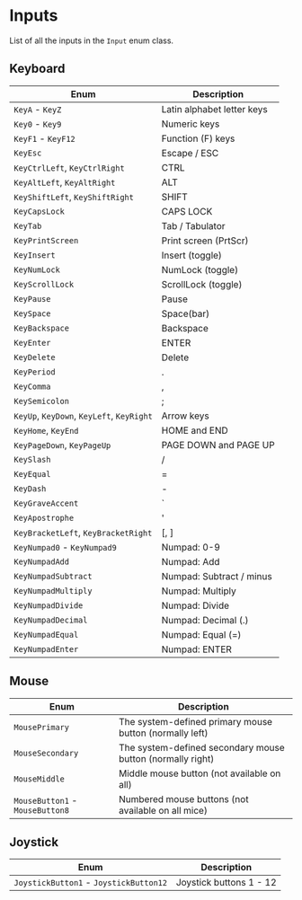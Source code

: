 # Inputs

List of all the inputs in the ``Input`` enum class.

## Keyboard
| Enum                                              | Description                |
|---------------------------------------------------|----------------------------|
| ``KeyA`` - ``KeyZ``                               | Latin alphabet letter keys |
| ``Key0`` - ``Key9``                               | Numeric keys               |
| ``KeyF1`` - ``KeyF12``                            | Function (F) keys          |
| ``KeyEsc``                                        | Escape / ESC               |
| ``KeyCtrlLeft``, ``KeyCtrlRight``                 | CTRL                       |
| ``KeyAltLeft``, ``KeyAltRight``                   | ALT                        |
| ``KeyShiftLeft``, ``KeyShiftRight``               | SHIFT                      |
| ``KeyCapsLock``                                   | CAPS LOCK                  |
| ``KeyTab``                                        | Tab / Tabulator            |
| ``KeyPrintScreen``                                | Print screen (PrtScr)      |
| ``KeyInsert``                                     | Insert (toggle)            |
| ``KeyNumLock``                                    | NumLock (toggle)           |
| ``KeyScrollLock``                                 | ScrollLock (toggle)        |
| ``KeyPause``                                      | Pause                      |
| ``KeySpace``                                      | Space(bar)                 |
| ``KeyBackspace``                                  | Backspace                  |
| ``KeyEnter``                                      | ENTER                      |
| ``KeyDelete``                                     | Delete                     |
| ``KeyPeriod``                                     | .                          |
| ``KeyComma``                                      | ,                          |
| ``KeySemicolon``                                  | ;                          |
| ``KeyUp``, ``KeyDown``, ``KeyLeft``, ``KeyRight`` | Arrow keys                 |
| ``KeyHome``, ``KeyEnd``                           | HOME and END               |
| ``KeyPageDown``, ``KeyPageUp``                    | PAGE DOWN and PAGE UP      |
| ``KeySlash``                                      | /                          |
| ``KeyEqual``                                      | =                          |
| ``KeyDash``                                       | -                          |
| ``KeyGraveAccent``                                | `                          |
| ``KeyApostrophe``                                 | '                          |
| ``KeyBracketLeft``, ``KeyBracketRight``           | [, ]                       |
| ``KeyNumpad0`` - ``KeyNumpad9``                   | Numpad: 0-9                |
| ``KeyNumpadAdd``                                        | Numpad: Add                |
| ``KeyNumpadSubtract``                                       | Numpad: Subtract / minus   |
| ``KeyNumpadMultiply``                                       | Numpad: Multiply           |
| ``KeyNumpadDivide``                                       | Numpad: Divide             |
| ``KeyNumpadDecimal``                                       | Numpad: Decimal (.)        |
| ``KeyNumpadEqual``                                        | Numpad: Equal (=)          |
| ``KeyNumpadEnter``                                        | Numpad: ENTER              |

## Mouse
| Enum                                | Description                                                |
|-------------------------------------|------------------------------------------------------------|
| ``MousePrimary``                    | The system-defined primary mouse button (normally left)    |
| ``MouseSecondary``                  | The system-defined secondary mouse button (normally right) |
| ``MouseMiddle``                     | Middle mouse button (not available on all)                 |
| ``MouseButton1`` - ``MouseButton8`` | Numbered mouse buttons (not available on all mice)         |

## Joystick
| Enum                                     | Description             |
|------------------------------------------|-------------------------|
| ``JoystickButton1`` - ``JoystickButton12`` | Joystick buttons 1 - 12 |
